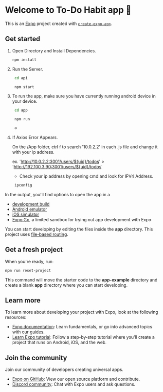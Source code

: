 # Welcome to To-Do Habit app 👋

This is an [Expo](https://expo.dev) project created with [`create-expo-app`](https://www.npmjs.com/package/create-expo-app).

## Get started

1. Open Directory and Install Dependencies.

   ```bash
   npm install
   ```
   
2. Run the Server.

   ```bash
    cd api
   ```

   ```bash
    npm start
   ```

3. To run the app, make sure you have currently running android device in your device.

   ```bash
    cd app
   ```

   ```bash
    npm run
   ```

   ```bash
    a
   ```

3. If Axios Error Appears.
   
   On the /App folder, ctrl f to search '10.0.2.2' in each .js file and change it with your ip address. 

   ex. 'http://10.0.2.2:3001/users/${uid}/todos' > 'http://192.100.3.90:3001/users/${uid}/todos'

   * Check your ip address by opening cmd and look for IPV4 Address.

   ```bash
    ipconfig
   ```

In the output, you'll find options to open the app in a

- [development build](https://docs.expo.dev/develop/development-builds/introduction/)
- [Android emulator](https://docs.expo.dev/workflow/android-studio-emulator/)
- [iOS simulator](https://docs.expo.dev/workflow/ios-simulator/)
- [Expo Go](https://expo.dev/go), a limited sandbox for trying out app development with Expo

You can start developing by editing the files inside the **app** directory. This project uses [file-based routing](https://docs.expo.dev/router/introduction).

## Get a fresh project

When you're ready, run:

```bash
npm run reset-project
```

This command will move the starter code to the **app-example** directory and create a blank **app** directory where you can start developing.

## Learn more

To learn more about developing your project with Expo, look at the following resources:

- [Expo documentation](https://docs.expo.dev/): Learn fundamentals, or go into advanced topics with our [guides](https://docs.expo.dev/guides).
- [Learn Expo tutorial](https://docs.expo.dev/tutorial/introduction/): Follow a step-by-step tutorial where you'll create a project that runs on Android, iOS, and the web.

## Join the community

Join our community of developers creating universal apps.

- [Expo on GitHub](https://github.com/expo/expo): View our open source platform and contribute.
- [Discord community](https://chat.expo.dev): Chat with Expo users and ask questions.
